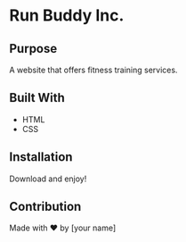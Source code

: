 # Run Buddy Inc.

## Purpose
A website that offers fitness training services.

## Built With
* HTML
* CSS

## Installation
Download and enjoy!

## Contribution
Made with ❤️ by [your name]
